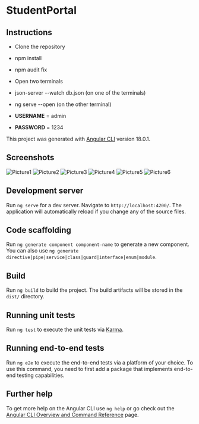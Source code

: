 # StudentPortal

## Instructions
- Clone the repository
- npm install
- npm audit fix
- Open two terminals
- json-server --watch db.json (on one of the terminals)
- ng serve --open (on the other terminal)
  
- **USERNAME** = admin <br>
- **PASSWORD** = 1234 <br>

This project was generated with [Angular CLI](https://github.com/angular/angular-cli) version 18.0.1.

## Screenshots
![Picture1](https://github.com/user-attachments/assets/3f55c328-6720-4562-afae-de17bc01bee5)
![Picture2](https://github.com/user-attachments/assets/974ced95-c1bd-419f-a113-1eed74a039fd)
![Picture3](https://github.com/user-attachments/assets/04d2d3a3-1cc5-4cd3-8e8b-6306eddb23d1)
![Picture4](https://github.com/user-attachments/assets/bc0add86-b92d-450b-8886-fc56d06a76c5)
![Picture5](https://github.com/user-attachments/assets/3427e9f5-ae20-4649-8257-af8dc18316af)
![Picture6](https://github.com/user-attachments/assets/d9656b94-72b6-43fc-a31f-238246562c69)

## Development server

Run `ng serve` for a dev server. Navigate to `http://localhost:4200/`. The application will automatically reload if you change any of the source files.

## Code scaffolding

Run `ng generate component component-name` to generate a new component. You can also use `ng generate directive|pipe|service|class|guard|interface|enum|module`.

## Build

Run `ng build` to build the project. The build artifacts will be stored in the `dist/` directory.

## Running unit tests

Run `ng test` to execute the unit tests via [Karma](https://karma-runner.github.io).

## Running end-to-end tests

Run `ng e2e` to execute the end-to-end tests via a platform of your choice. To use this command, you need to first add a package that implements end-to-end testing capabilities.

## Further help

To get more help on the Angular CLI use `ng help` or go check out the [Angular CLI Overview and Command Reference](https://angular.dev/tools/cli) page.
